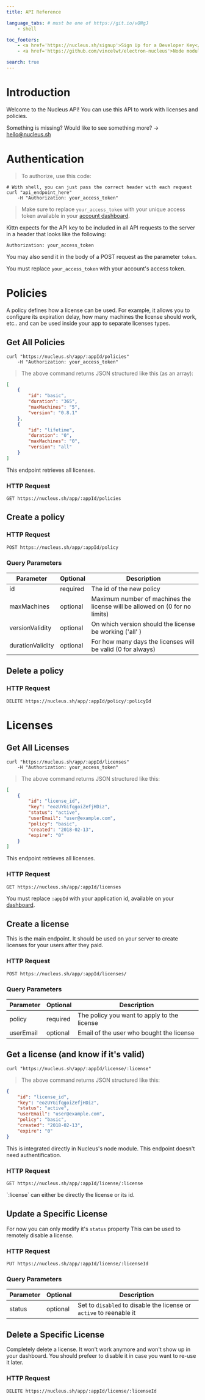 ```yaml
---
title: API Reference

language_tabs: # must be one of https://git.io/vQNgJ
	- shell

toc_footers:
	- <a href='https://nucleus.sh/signup'>Sign Up for a Developer Key</a>
	- <a href='https://github.com/vincelwt/electron-nucleus'>Node module documentation</a>

search: true
---
```


# Introduction

Welcome to the Nucleus API!
You can use this API to work with licenses and policies.

Something is missing? Would like to see something more? 
-> hello@nucleus.sh


# Authentication

> To authorize, use this code:


```shell
# With shell, you can just pass the correct header with each request
curl "api_endpoint_here"
	-H "Authorization: your_access_token"
```


> Make sure to replace `your_access_token` with your unique access token available in your [account dashboard](https://nucleus.sh/account).

Kittn expects for the API key to be included in all API requests to the server in a header that looks like the following:

`Authorization: your_access_token`

You may also send it in the body of a POST request as the parameter `token`.

<aside class="notice">
You must replace <code>your_access_token</code> with your account's access token.
</aside>

# Policies

A policy defines how a license can be used. For example, it allows you to configure its expiration delay, how many machines the license should work, etc.. and can be used inside your app to separate licenses types.



## Get All Policies

```shell
curl "https://nucleus.sh/app/:appId/policies"
	-H "Authorization: your_access_token"
```

> The above command returns JSON structured like this (as an array):

```json
[
	{
		"id": "basic",
		"duration": "365",
		"maxMachines": "5",
		"version": "0.8.1"
	},
	{
		"id": "lifetime",
		"duration": "0",
		"maxMachines": "0",
		"version": "all"
	}
]
```

This endpoint retrieves all licenses.

### HTTP Request

`GET https://nucleus.sh/app/:appId/policies`




## Create a policy

### HTTP Request

`POST https://nucleus.sh/app/:appId/policy`

### Query Parameters

Parameter | Optional | Description
--------- | ------- | -----------
id | required | The id of the new policy
maxMachines | optional | Maximum number of machines the license will be allowed on (0 for no limits)
versionValidity | optional | On which version should the license be working ('all' )
durationValidity | optional | For how many days the licenses will be valid (0 for always)




## Delete a policy

### HTTP Request

`DELETE https://nucleus.sh/app/:appId/policy/:policyId`



# Licenses


## Get All Licenses

```shell
curl "https://nucleus.sh/app/:appId/licenses"
	-H "Authorization: your_access_token"
```

> The above command returns JSON structured like this:

```json
[
	{
		"id": "license_id",
		"key": "eozUYGifqgoiZefjHDiz",
		"status": "active",
		"userEmail": "user@example.com",
		"policy": "basic",
		"created": "2018-02-13",
		"expire": "0"
	}
]
```

This endpoint retrieves all licenses.

### HTTP Request

`GET https://nucleus.sh/app/:appId/licenses`

<aside class="notice">
You must replace <code>:appId</code> with your application id, available on your <a target='_blank' href='https://nucleus.sh/account'>dashboard</a>.
</aside>




## Create a license

This is the main endpoint. It should be used on your server to create licenses for your users after they paid.

### HTTP Request

`POST https://nucleus.sh/app/:appId/licenses/`

### Query Parameters

Parameter | Optional | Description
--------- | ------- | -----------
policy | required | The policy you want to apply to the license
userEmail | optional | Email of the user who bought the license




## Get a license (and know if it's valid)

```shell
curl "https://nucleus.sh/app/:appId/license/:license"
```

> The above command returns JSON structured like this:

```json
{
	"id": "license_id",
	"key": "eozUYGifqgoiZefjHDiz",
	"status": "active",
	"userEmail": "user@example.com",
	"policy": "basic",
	"created": "2018-02-13",
	"expire": "0"
}
```

This is integrated directly in Nucleus's node module.
This endpoint doesn't need authentification.


### HTTP Request

`GET https://nucleus.sh/app/:appId/license/:license`


<aside class="notice">
`:license` can either be directly the license or its id.
</aside>


## Update a Specific License

For now you can only modify it's `status` property
This can be used to remotely disable a license.

### HTTP Request

`PUT https://nucleus.sh/app/:appId/license/:licenseId`

### Query Parameters

Parameter | Optional | Description
--------- | ------- | -----------
status | optional | Set to `disabled` to disable the license or `active` to reenable it



## Delete a Specific License

Completely delete a license. It won't work anymore and won't show up in your dashboard.
You should prefeer to disable it in case you want to re-use it later.

### HTTP Request

`DELETE https://nucleus.sh/app/:appId/license/:licenseId`